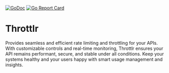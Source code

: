 [![GoDoc](https://godoc.org/github.com/linkinlog/throttlr?status.svg)](https://godoc.org/github.com/linkinlog/throttlr) [![Go Report Card](https://goreportcard.com/badge/github.com/linkinlog/throttlr)](https://goreportcard.com/report/github.com/linkinlog/throttlr)
# Throttlr
Provides seamless and efficient rate limiting and throttling for your APIs. With customizable controls and real-time monitoring, Throttlr ensures your API remains performant, secure, and stable under all conditions. Keep your systems healthy and your users happy with smart usage management and insights.
